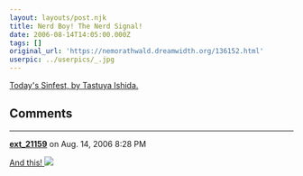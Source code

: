 ```yaml
---
layout: layouts/post.njk
title: Nerd Boy! The Nerd Signal!
date: 2006-08-14T14:05:00.000Z
tags: []
original_url: 'https://nemorathwald.dreamwidth.org/136152.html'
userpic: ../userpics/_.jpg
---
```

[Today's Sinfest, by Tastuya Ishida.](http://www.sinfest.net/archive_page.php?comicID=2169)

## Comments

---

**[ext_21159](https://www.dreamwidth.org/users/ext_21159)** on Aug. 14, 2006 8:28 PM

[And this! ![](http://sinfest.net/comikaze/comics/2005-12-14.gif)](http://www.sinfest.net/archive_page.php?comicID=2039)
